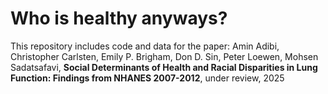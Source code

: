 # Who is healthy anyways?

This repository includes code and data for the paper: Amin Adibi, Christopher Carlsten, Emily P. Brigham, Don D. Sin, Peter Loewen, Mohsen Sadatsafavi, **Social Determinants of Health and Racial Disparities in Lung Function: Findings from NHANES 2007-2012**, under review, 2025
